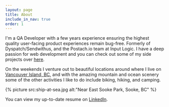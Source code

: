 ```yaml
---
layout: page
title: About
include_in_nav: true
order: 1
---
```


I'm a QA Developer with a few years experience ensuring the highest quality user-facing product experiences remain bug-free. Formerly of Dyspatch/Sendwithus, and the Postach.io team at Input Logic. I have a deep passion for web development and you can check out some of my side projects over [here](/projects).

On the weekends I venture out to beautiful locations around where I live on [Vancouver Island, BC](https://www.google.ca/maps/@49.7879305,-125.7618705,8z), and with the amazing mountain and ocean scenery some of the other activities I like to do include biking, hiking, and camping.

{% picture src:ship-at-sea.jpg alt:"Near East Sooke Park, Sooke, BC" %}

You can view my up-to-date resume on [LinkedIn](https://www.linkedin.com/in/brandonb927/).
